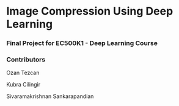 # Image Compression Using Deep Learning
### Final Project for EC500K1 - Deep Learning Course
 
### Contributors
Ozan Tezcan

Kubra Cilingir

Sivaramakrishnan Sankarapandian
